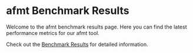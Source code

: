# afmt Benchmark Results

Welcome to the afmt benchmark results page. Here you can find the latest performance metrics for our afmt tool.

Check out the [Benchmark Results](results.md) for detailed information.
